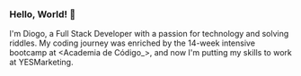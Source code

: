 ### Hello, World! 👋

I'm Diogo, a Full Stack Developer with a passion for technology and solving riddles.
My coding journey was enriched by the 14-week intensive bootcamp at <​Academia de Código_>,
and now I'm putting my skills to work at YESMarketing.

<!--
**DCostaSampaio/DCostaSampaio** is a ✨ _special_ ✨ repository because its `README.md` (this file) appears on your GitHub profile.

Here are some ideas to get you started:

- 🔭 I’m currently working on ...
- 🌱 I’m currently learning ...
- 👯 I’m looking to collaborate on ...
- 🤔 I’m looking for help with ...
- 💬 Ask me about ...
- 📫 How to reach me: ...
- 😄 Pronouns: ...
- ⚡ Fun fact: ...
-->
